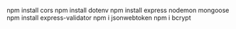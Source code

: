 npm install cors
npm install dotenv
npm install express nodemon mongoose
npm install express-validator
npm i jsonwebtoken
npm i bcrypt